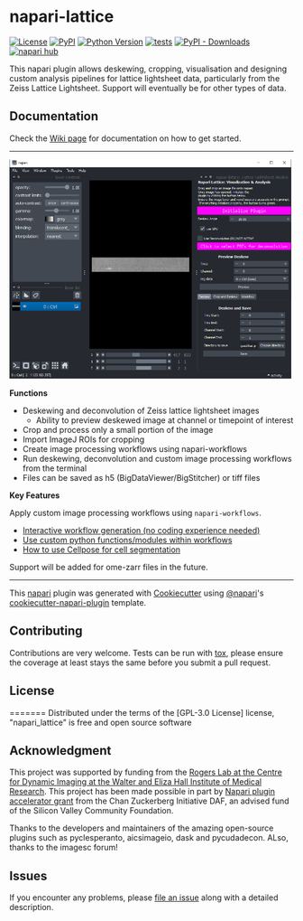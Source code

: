 # napari-lattice

[![License](https://img.shields.io/pypi/l/napari-lattice.svg?color=green)](https://github.com/githubuser/napari_lattice/raw/main/LICENSE)
[![PyPI](https://img.shields.io/pypi/v/napari-lattice.svg?color=green)](https://pypi.org/project/napari_lattice)
[![Python Version](https://img.shields.io/pypi/pyversions/napari-lattice.svg?color=green)](https://python.org)
[![tests](https://github.com/BioimageAnalysisCoreWEHI/napari_lattice/actions/workflows/test_and_deploy.yml/badge.svg)](https://github.com/BioimageAnalysisCoreWEHI/napari_lattice/actions/workflows/test_and_deploy.yml)
[![PyPI - Downloads](https://img.shields.io/pypi/dm/napari-lattice)](https://pypistats.org/packages/napari-lattice)
[![napari hub](https://img.shields.io/endpoint?url=https://api.napari-hub.org/shields/napari-lattice)](https://napari-hub.org/plugins/napari-lattice)

This napari plugin allows deskewing, cropping, visualisation and designing custom analysis pipelines for lattice lightsheet data, particularly from the Zeiss Lattice Lightsheet. Support will eventually be for other types of data.


## **Documentation**

Check the [Wiki page](https://github.com/BioimageAnalysisCoreWEHI/napari_lattice/wiki) for documentation on how to get started.


*************


<p align="left">
<img src="https://raw.githubusercontent.com/BioimageAnalysisCoreWEHI/napari_lattice/master/resources/LLSZ_window.png" alt="LLSZ_overview" width="500" >
</p>

**Functions**

* Deskewing and deconvolution of Zeiss lattice lightsheet images
  * Ability to preview deskewed image at channel or timepoint of interest
* Crop and process only a small portion of the image 
* Import ImageJ ROIs for cropping
* Create image processing workflows using napari-workflows
* Run deskewing, deconvolution and custom image processing workflows from the terminal
* Files can be saved as h5 (BigDataViewer/BigStitcher) or tiff files

**Key Features**

Apply custom image processing workflows using `napari-workflows`. 
* [Interactive workflow generation (no coding experience needed)](https://github.com/BioimageAnalysisCoreWEHI/napari_lattice/wiki/5.-Workflows-(Interactive:-no-coding)#workflow)
* [Use custom python functions/modules within workflows](https://github.com/BioimageAnalysisCoreWEHI/napari_lattice/wiki/5.1-Workflows-(Custom-workflow))
* [How to use Cellpose for cell segmentation](https://github.com/BioimageAnalysisCoreWEHI/napari_lattice/wiki/5.1-Workflows-(Custom-workflow)#cellpose)


Support will be added for ome-zarr files in the future.

----------------------------------

This [napari] plugin was generated with [Cookiecutter] using [@napari]'s [cookiecutter-napari-plugin] template.

<!--
Don't miss the full getting started guide to set up your new package:
https://github.com/napari/cookiecutter-napari-plugin#getting-started

and review the napari docs for plugin developers:
https://napari.org/plugins/index.html
-->


## Contributing

Contributions are very welcome. Tests can be run with [tox], please ensure
the coverage at least stays the same before you submit a pull request.

## License


=======
Distributed under the terms of the [GPL-3.0 License] license,
"napari_lattice" is free and open source software

## Acknowledgment

 This project was supported by funding from the [Rogers Lab at the Centre for Dynamic Imaging at the Walter and Eliza Hall Institute of Medical Research](https://imaging.wehi.edu.au/). This project has been made possible in part by [Napari plugin accelerator grant](https://chanzuckerberg.com/science/programs-resources/imaging/napari/lattice-light-sheet-data-analysis-toolset/) from the Chan Zuckerberg Initiative DAF, an advised fund of the Silicon Valley Community Foundation.

 Thanks to the developers and maintainers of the amazing open-source plugins such as pyclesperanto, aicsimageio, dask and pycudadecon. ALso, thanks to the imagesc forum!

## Issues

If you encounter any problems, please [file an issue](https://github.com/BioimageAnalysisCoreWEHI/napari_lattice/issues) along with a detailed description.

[napari]: https://github.com/napari/napari
[Cookiecutter]: https://github.com/audreyr/cookiecutter
[@napari]: https://github.com/napari
[MIT]: http://opensource.org/licenses/MIT
[BSD-3]: http://opensource.org/licenses/BSD-3-Clause
[GGPL-3.0 License]: http://www.gnu.org/licenses/gpl-3.0.txt
[GNU LGPL v3.0]: http://www.gnu.org/licenses/lgpl-3.0.txt
[Apache Software License 2.0]: http://www.apache.org/licenses/LICENSE-2.0
[Mozilla Public License 2.0]: https://www.mozilla.org/media/MPL/2.0/index.txt
[cookiecutter-napari-plugin]: https://github.com/napari/cookiecutter-napari-plugin

[napari]: https://github.com/napari/napari
[tox]: https://tox.readthedocs.io/en/latest/
[pip]: https://pypi.org/project/pip/
[PyPI]: https://pypi.org/
